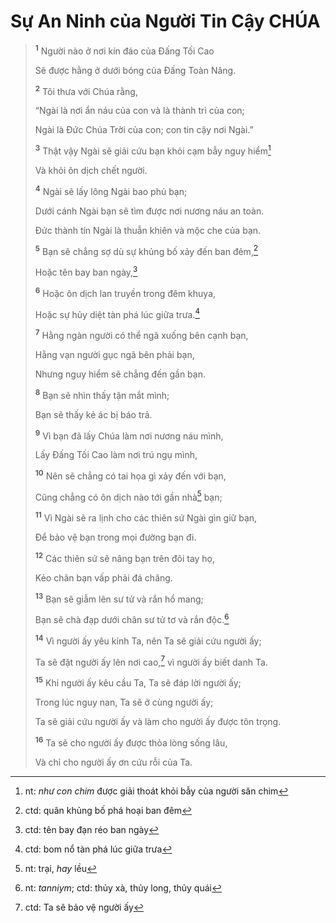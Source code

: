 # Sự An Ninh của Người Tin Cậy CHÚA

> <sup><b>1</b></sup> Người nào ở nơi kín đáo của Ðấng Tối Cao
>
> Sẽ được hằng ở dưới bóng của Ðấng Toàn Năng.
>
> <sup><b>2</b></sup> Tôi thưa với Chúa rằng,
>
> “Ngài là nơi ẩn náu của con và là thành trì của con;
>
> Ngài là Ðức Chúa Trời của con; con tin cậy nơi Ngài.”
>
> <sup><b>3</b></sup> Thật vậy Ngài sẽ giải cứu bạn khỏi cạm bẫy nguy hiểm[^1-646f6d05-3a43-4e91-b08b-a02b61189101]
>
> Và khỏi ôn dịch chết người.
>
> <sup><b>4</b></sup> Ngài sẽ lấy lông Ngài bao phủ bạn;
>
> Dưới cánh Ngài bạn sẽ tìm được nơi nương náu an toàn.
>
> Ðức thành tín Ngài là thuẫn khiên và mộc che của bạn.
>
> <sup><b>5</b></sup> Bạn sẽ chẳng sợ dù sự khủng bố xảy đến ban đêm,[^2-646f6d05-3a43-4e91-b08b-a02b61189101]
>
> Hoặc tên bay ban ngày,[^3-646f6d05-3a43-4e91-b08b-a02b61189101]
>
> <sup><b>6</b></sup> Hoặc ôn dịch lan truyền trong đêm khuya,
>
> Hoặc sự hủy diệt tàn phá lúc giữa trưa.[^4-646f6d05-3a43-4e91-b08b-a02b61189101]
>
> <sup><b>7</b></sup> Hằng ngàn người có thể ngã xuống bên cạnh bạn,
>
> Hằng vạn người gục ngã bên phải bạn,
>
> Nhưng nguy hiểm sẽ chẳng đến gần bạn.
>
> <sup><b>8</b></sup> Bạn sẽ nhìn thấy tận mắt mình;
>
> Bạn sẽ thấy kẻ ác bị báo trả.
>
> <sup><b>9</b></sup> Vì bạn đã lấy Chúa làm nơi nương náu mình,
>
> Lấy Ðấng Tối Cao làm nơi trú ngụ mình,
>
> <sup><b>10</b></sup> Nên sẽ chẳng có tai họa gì xảy đến với bạn,
>
> Cũng chẳng có ôn dịch nào tới gần nhà[^5-646f6d05-3a43-4e91-b08b-a02b61189101] bạn;
>
> <sup><b>11</b></sup> Vì Ngài sẽ ra lịnh cho các thiên sứ Ngài gìn giữ bạn,
>
> Ðể bảo vệ bạn trong mọi đường bạn đi.
>
> <sup><b>12</b></sup> Các thiên sứ sẽ nâng bạn trên đôi tay họ,
>
> Kẻo chân bạn vấp phải đá chăng.
>
> <sup><b>13</b></sup> Bạn sẽ giẫm lên sư tử và rắn hổ mang;
>
> Bạn sẽ chà đạp dưới chân sư tử tơ và rắn độc.[^6-646f6d05-3a43-4e91-b08b-a02b61189101]
>
> <sup><b>14</b></sup> Vì người ấy yêu kính Ta, nên Ta sẽ giải cứu người ấy;
>
> Ta sẽ đặt người ấy lên nơi cao,[^7-646f6d05-3a43-4e91-b08b-a02b61189101] vì người ấy biết danh Ta.
>
> <sup><b>15</b></sup> Khi người ấy kêu cầu Ta, Ta sẽ đáp lời người ấy;
>
> Trong lúc nguy nan, Ta sẽ ở cùng người ấy;
>
> Ta sẽ giải cứu người ấy và làm cho người ấy được tôn trọng.
>
> <sup><b>16</b></sup> Ta sẽ cho người ấy được thỏa lòng sống lâu,
>
> Và chỉ cho người ấy ơn cứu rỗi của Ta.

[^1-646f6d05-3a43-4e91-b08b-a02b61189101]: nt: _như con chim_ được giải thoát khỏi bẫy của người săn chim

[^2-646f6d05-3a43-4e91-b08b-a02b61189101]: ctd: quân khủng bố phá hoại ban đêm

[^3-646f6d05-3a43-4e91-b08b-a02b61189101]: ctd: tên bay đạn réo ban ngày

[^4-646f6d05-3a43-4e91-b08b-a02b61189101]: ctd: bom nổ tàn phá lúc giữa trưa

[^5-646f6d05-3a43-4e91-b08b-a02b61189101]: nt: trại, _hay_ lều

[^6-646f6d05-3a43-4e91-b08b-a02b61189101]: nt: _tanniym_; ctd: thủy xà, thủy long, thủy quái

[^7-646f6d05-3a43-4e91-b08b-a02b61189101]: ctd: Ta sẽ bảo vệ người ấy
